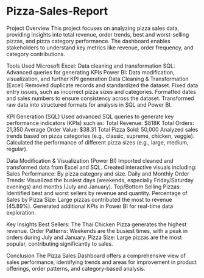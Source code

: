 # Pizza-Sales-Report
Project Overview
This project focuses on analyzing pizza sales data, providing insights into total revenue, order trends, best and worst-selling pizzas, and pizza category performance. The dashboard enables stakeholders to understand key metrics like revenue, order frequency, and category contributions.

Tools Used
Microsoft Excel: Data cleaning and transformation
SQL: Advanced queries for generating KPIs
Power BI: Data modification, visualization, and further KPI generation
Data Cleaning & Transformation (Excel)
Removed duplicate records and standardized the dataset.
Fixed data entry issues, such as incorrect pizza sizes and categories.
Formatted dates and sales numbers to ensure consistency across the dataset.
Transformed raw data into structured formats for analysis in SQL and Power BI.

KPI Generation (SQL)
Used advanced SQL queries to generate key performance indicators (KPIs) such as:
Total Revenue: $818K
Total Orders: 21,350
Average Order Value: $38.31
Total Pizza Sold: 50,000
Analyzed sales trends based on pizza categories (e.g., classic, supreme, chicken, veggie).
Calculated the performance of different pizza sizes (e.g., large, medium, regular).


Data Modification & Visualization (Power BI)
Imported cleaned and transformed data from Excel and SQL.
Created interactive visuals including:
Sales Performance: By pizza category and size.
Daily and Monthly Order Trends: Visualized the busiest days (weekends, especially Friday/Saturday evenings) and months (July and January).
Top/Bottom Selling Pizzas: Identified best and worst sellers by revenue and quantity.
Percentage of Sales by Pizza Size: Large pizzas contributed the most to revenue (45.89%).
Generated additional KPIs in Power BI for real-time data exploration.


Key Insights
Best Sellers: The Thai Chicken Pizza generates the highest revenue.
Order Patterns: Weekends are the busiest times, with a peak in orders during July and January.
Pizza Size: Large pizzas are the most popular, contributing significantly to sales.


Conclusion
The Pizza Sales Dashboard offers a comprehensive view of sales performance, identifying trends and areas for improvement in product offerings, order patterns, and category-based analysis.

